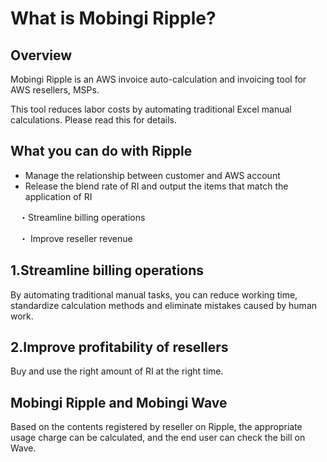 # What is Mobingi Ripple?

## Overview

Mobingi Ripple is an AWS invoice auto-calculation and invoicing tool for AWS resellers, MSPs.

This tool reduces labor costs by automating traditional Excel manual calculations. Please read this for details.

## What you can do with Ripple

* Manage the relationship between customer and AWS account
* Release the blend rate of RI and output the items that match the application of RI

　・Streamline billing operations

　・ Improve reseller revenue

## 1.Streamline billing operations

By automating traditional manual tasks, you can reduce working time, standardize calculation methods and eliminate mistakes caused by human work.

## 2.Improve profitability of resellers

Buy and use the right amount of RI at the right time.



## Mobingi Ripple and Mobingi Wave

Based on the contents registered by reseller on Ripple, the appropriate usage charge can be calculated, and the end user can check the bill on Wave.





